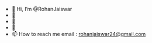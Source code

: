 - 👋 Hi, I’m @RohanJaiswar
- 👀
- 🌱 
- 💞️ 
- 📫 How to reach me email : rohanjaiswar24@gmail.com
<!---
RohanJaiswar/RohanJaiswar is a ✨ special ✨ repository because its `README.md` (this file) appears on your GitHub profile.
You can click the Preview link to take a look at your changes.
--->

